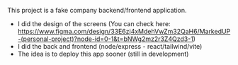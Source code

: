 This project is a fake company backend/frontend application.

- I did the design of the screens (You can check here: https://www.figma.com/design/33E6zj4xMdehVwZm32QaH6/MarkedUP-(personal-project)?node-id=0-1&t=bNWg2mz2r3Z4Qzd3-1)
- I did the back and frontend (node/express - react/tailwind/vite)
- The idea is to deploy this app sooner (still in development)
